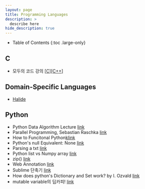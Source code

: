 ```yaml
---
layout: page
title: Programming Languages
description: >
  describe here
hide_description: true
---
```


- Table of Contents
{:toc .large-only}

## C
- 모두의 코드 강의 [[C]](https://modoocode.com/231)[[C++]](https://modoocode.com/135) 

## Domain-Specific Languages
- [Halide](https://halide-lang.org/)


## Python
- Python Data Algorithm Lecture [link](https://runestone.academy/runestone/static/pythonds/index.html)
- Parallel Programming, Sebastian Raschka [link](https://sebastianraschka.com/Articles/2014_multiprocessing.html)
- How to Funcitonal Python[klink](https://docs.python.org/ko/3/howto/functional.html)
- Python's null Equivalent: None [link](https://www.pythoncentral.io/python-null-equivalent-none/)
- Parsing a txt [link](https://www.vipinajayakumar.com/parsing-text-with-python/)
- Python list vs Numpy array [link](https://webcourses.ucf.edu/courses/1249560/pages/python-lists-vs-numpy-arrays-what-is-the-difference)
- zip() [link](https://www.programiz.com/python-programming/methods/built-in/zip)
- Web Annotation [link](https://web.hypothes.is/)
- Sublime 단축기 [link](http://docs.sublimetext.info/en/latest/reference/keyboard_shortcuts_win.html)
- How does python's Dictionary and Set work? by I. Ozvald [link](https://www.oreilly.com/library/view/high-performance-python/9781449361747/ch04.html)
- mutable variable의 딥카피! [link](https://wikidocs.net/16038)